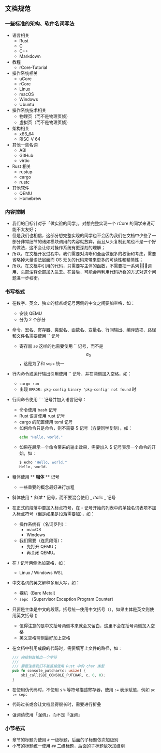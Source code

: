 ## 文档规范

### 一些标准的架构、软件名词写法
- 语言相关
  - Rust
  - C
  - C++
  - Markdown
- 教程
  - rCore-Tutorial
- 操作系统相关
  - uCore
  - rCore
  - Linux
  - macOS
  - Windows
  - Ubuntu
- 操作系统技术相关
  - 物理页（而不是物理页帧）
  - 虚拟页（而不是物理页帧）
- 架构相关
  - x86_64
  - RISC-V 64
- 其他一些名词
  - ABI
  - GitHub
  - virtio
- Rust 相关
  - rustup
  - cargo
  - rustc
- 其他软件
  - QEMU
  - Homebrew

### 内容控制
- 我们的目标针对于「做实验的同学」，对想完整实现一个 rCore 的同学来说可能不太友好；
- 但是我们也相信，这部分想完整实现的同学也不会因为我们在文档中少些了一部分非常细节的诸如模块调用的内容就放弃，而且从头复制到尾也不是一个好的做法，这不会让你对操作系统有更深刻的理解；
- 所以，在文档开发过程中，我们需要对清晰和全面做很多的权衡和考虑，需要省略掉大量语法层面而 OS 无关的代码来带来更多的可读性和精简性；
- 所以，在文档中引用的代码，只需要写主体的函数，不需要把一系列调用、头部注释全部加入进去。在最后，可能会再利用代码折叠的方式对这个问题进一步权衡。

### 书写格式
- 在数字、英文、独立的标点或记号两侧的中文之间要加空格，如：
  - 安装 QEMU
  - 分为 2 个部分
- 命令、宏名、寄存器、类型名、函数名、变量名、行间输出、编译选项、路径和文件名需要使用 \`\` 记号
  
  - 寄存器 `a0` 这样的也需要使用 \`\` 记号，而不是 $$a_0$$，这是为了和 `sepc` 统一
- 行内命令或运行输出引用使用 \`\` 记号，并在两侧加入空格，如：
  - `cargo run`
  - 出现 `ERROR: pkg-config binary 'pkg-config' not found` 时
- 行间命令使用 \`\`\` 记号并加入语言记号：
  - 命令使用 bash 记号
  - Rust 语言使用 rust 记号
  - cargo 的配置使用 toml 记号
  - 如何命令只是命令，则不需要 $ 记号（方便同学复制），如：
    ```bash
    echo "Hello, world."
    ```
  - 如果在展示一个命令带来的输出效果，需要加入 $ 记号表示一个命令的开始，如：
    ```bash
    $ echo "Hello, world."
    Hello, world.
    ```
- 粗体使用 \*\* **粗体** \*\* 记号
  
  - 一些重要的概念最好进行加粗
- 斜体使用 \* *斜体* \* 记号，而不要混合使用 \_ _Italic_ \_ 记号
- 在正式的段落中要加入标点符号，在 - 记号开始的列表中的单独名词表项不加入标点符号（但是如果是段落需要加），如：
  - 操作系统有（名词罗列）：
    - macOS
    - Windows
  - 我们需要（连贯段落）：
    - 先打开 QEMU；
    - 再关闭 QEMU。
- 在 / 记号两侧添加空格，如：
  - Linux / Windows WSL
- 中文名词的英文解释多用大写，如：
  - 裸机（Bare Metal）
  - `sepc` （Supervisor Exception Program Counter）
- 只要是主体是中文的段落，括号统一使用中文括号（），如果主体是英文则使用英文括号 ()
  - 值得注意的是中文括号两侧本来就会又留白，这里不会在括号两侧加入空格
  - 英文空格两侧最好加上空格
- 在文档中引用成段的代码时，需要填写上文件的路径，如：
  
  ```rust
  /// 向控制台输出一个字符
  ///
  /// 需要注意我们不能直接使用 Rust 中的 char 类型
  pub fn console_putchar(c: usize) {
      sbi_call(SBI_CONSOLE_PUTCHAR, c, 0, 0);
  }
  ```
- 在使用伪代码时，不使用 `$` `%` 等符号描述寄存器，使用 `:=` 表示赋值，例如 `pc := sepc`
- 代码过长或会让文档显得很长时，需要进行折叠
- 强调请使用「强调」，而不是『强调』

### 小节格式

- 章节的标题为使用 `#` 一级标题，后面的子标题依次加级别
- 小节的标题统一使用 `##` 二级标题，后面的子标题依次加级别